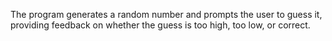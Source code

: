 The program generates a random number and prompts the user to guess it, providing feedback on whether the guess is too high, too low, or correct.
